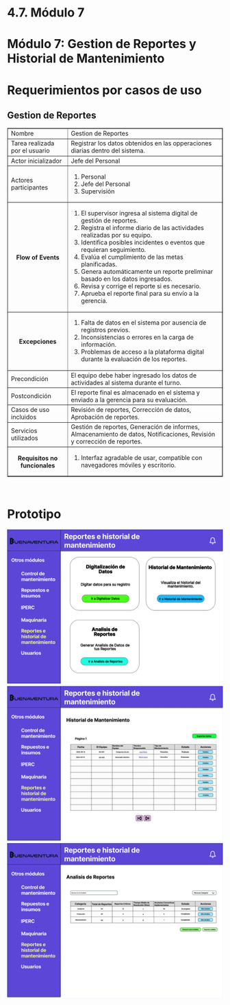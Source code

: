 # 4.7. Módulo 7


# Módulo 7: Gestion de Reportes y Historial de Mantenimiento

# Requerimientos por casos de uso

## Gestion de Reportes
<table border="1">
	<tbody>
		<tr>
			<td>Nombre</td>
			<td colspan="2">Gestion de Reportes</td>
		</tr>
		<tr>
			<td>Tarea realizada por el usuario</td>
			<td colspan="2">Registrar los datos obtenidos en las opperaciones diarias dentro del sistema.</td>
		</tr>
		<tr>
			<td>Actor inicializador</td>
			<td colspan="2">Jefe del Personal</td>
		</tr>
		<tr>
			<td>Actores participantes</td>
			<td colspan="2">
    <ol>
      <li>Personal</li>
      <li>Jefe del Personal</li>
      <li>Supervisión</li>
    </ol>
    </td>
    </tr>
		<tr>
    <th>Flow of Events</th>
    <td>
        <ol>
            <li>El supervisor ingresa al sistema digital de gestión de reportes.</li>
            <li>Registra el informe diario de las actividades realizadas por su equipo.</li>
            <li>Identifica posibles incidentes o eventos que requieran seguimiento.</li>
            <li>Evalúa el cumplimiento de las metas planificadas.</li>
            <li>Genera automáticamente un reporte preliminar basado en los datos ingresados.</li>
            <li>Revisa y corrige el reporte si es necesario.</li>
            <li>Aprueba el reporte final para su envío a la gerencia.</li>
        </ol>
    </td>
</tr>
<tr>
    <th>Excepciones</th>
    <td>
        <ol>
            <li>Falta de datos en el sistema por ausencia de registros previos.</li>
            <li>Inconsistencias o errores en la carga de información.</li>
            <li>Problemas de acceso a la plataforma digital durante la evaluación de los reportes.</li>
        </ol>
    </td>
</tr>
<tr>
    <td>Precondición</td>
    <td colspan="2">El equipo debe haber ingresado los datos de actividades al sistema durante el turno.</td>
</tr>
<tr>
    <td>Postcondición</td>
    <td colspan="2">El reporte final es almacenado en el sistema y enviado a la gerencia para su evaluación.</td>
</tr>
<tr>
    <td>Casos de uso incluidos</td>
    <td colspan="2">Revisión de reportes, Corrección de datos, Aprobación de reportes.</td>
</tr>
<tr>
    <td>Servicios utilizados</td>
    <td colspan="2">Gestión de reportes, Generación de informes, Almacenamiento de datos, Notificaciones, Revisión y corrección de reportes.</td>
</tr>
<tr>
    <th>Requisitos no funcionales</th>
    <td>
        <ol>
            <li>Interfaz agradable de usar, compatible con navegadores móviles y escritorio.</li>
        </ol>
    </td>
</tr>
	</tbody>
</table>

<br>

# Prototipo

![Proceso de Planificacion](../Imagenes/Gestion-Reportes_dashboard.png)
![Proceso de Planificacion](../Imagenes/Gestion-Reportes_historialmant.png)
![Proceso de Planificacion](../Imagenes/Gestion-Reportes_analisis.png)
